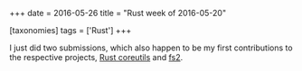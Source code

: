 +++
date = 2016-05-26
title = "Rust week of 2016-05-20"

[taxonomies]
tags = ['Rust']
+++

I just did two submissions, which also happen to be my first
contributions to the respective projects, [Rust coreutils] and [fs2].

  [Rust coreutils]: https://github.com/uutils/coreutils/pull/888
  [fs2]: https://github.com/danburkert/fs2-rs/pull/7
